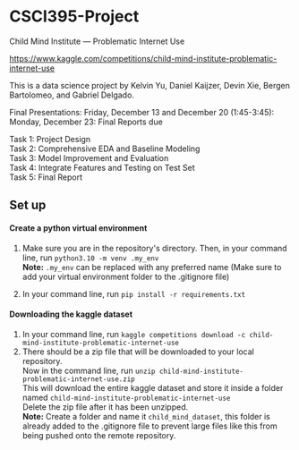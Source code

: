 # CSCI395-Project
Child Mind Institute — Problematic Internet Use

https://www.kaggle.com/competitions/child-mind-institute-problematic-internet-use

This is a data science project by Kelvin Yu, Daniel Kaijzer, Devin Xie, Bergen Bartolomeo, and Gabriel Delgado.

Final Presentations: Friday, December 13 and December 20 (1:45-3:45): 
Monday, December 23: Final Reports due

Task 1: Project Design \
Task 2: Comprehensive EDA and Baseline Modeling \
Task 3: Model Improvement and Evaluation \
Task 4: Integrate Features and Testing on Test Set \
Task 5: Final Report

## Set up
#### Create a python virtual environment
1. Make sure you are in the repository's directory. Then, in your command line, run ```python3.10 -m venv .my_env```    
**Note:** ``.my_env`` can be replaced with any preferred name (Make sure to add your virtual environment folder to the .gitignore file)

2. In your command line, run ``pip install -r requirements.txt``
#### Downloading the kaggle dataset
1. In your command line, run ```kaggle competitions download -c child-mind-institute-problematic-internet-use``` 
2. There should be a zip file that will be downloaded to your local repository.   
Now in the command line, run ```unzip child-mind-institute-problematic-internet-use.zip```   
This will download the entire kaggle dataset and store it inside a folder named ```child-mind-institute-problematic-internet-use```   
Delete the zip file after it has been unzipped.   
**Note:** Create a folder and name it ```child_mind_dataset```, this folder is already added to the .gitignore file to prevent large files like this from being pushed onto the remote repository.